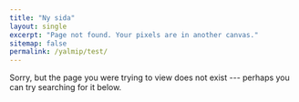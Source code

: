 ```yaml
---
title: "Ny sida"
layout: single
excerpt: "Page not found. Your pixels are in another canvas."
sitemap: false
permalink: /yalmip/test/
---
```


Sorry, but the page you were trying to view does not exist --- perhaps you can try searching for it below.

